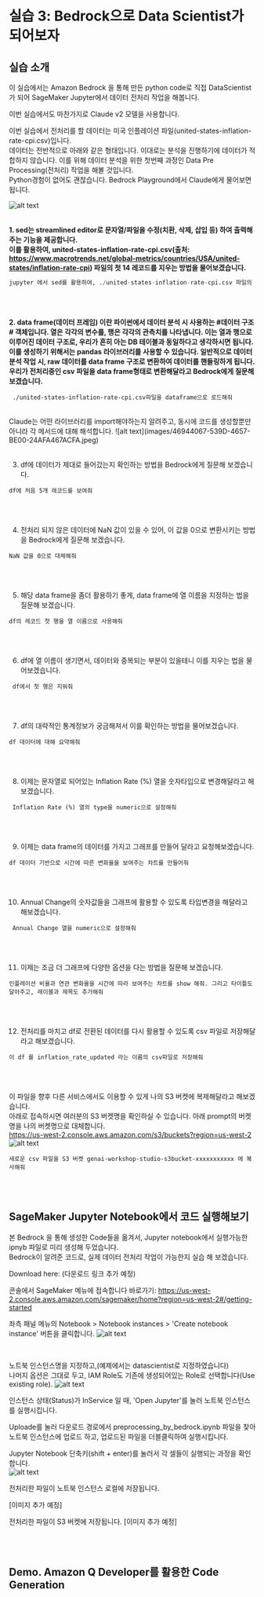 # 실습 3: Bedrock으로 Data Scientist가 되어보자
## 실습 소개
이 실습에서는 Amazon Bedrock 을 통해 만든 python code로
직접 DataScientist가 되어 SageMaker Jupyter에서 데이터 전처리 작업을 해봅니다.

이번 실습에서도 마찬가지로 Claude v2 모델을 사용합니다.

이번 실습에서 전처리를 할 데이터는 미국 인플레이션 파일(united-states-inflation-rate-cpi.csv)입니다.</br>
데이터는 전반적으로 아래와 같은 형태입니다. 이대로는 분석을 진행하기에 데이터가 적합하지 않습니다. 이를 위해 데이터 분석을 위한 첫번째 과정인 Data Pre Processing(전처리) 작업을 해볼 것입니다.</br>Python경험이 없어도 괜찮습니다. Bedrock Playground에서 Claude에게 물어보면 됩니다.

![alt text](images/image-3.png)
</br>
</br>

**1. sed는 streamlined editor로 문자열/파일을 수정(치환, 삭제, 삽입 등) 하여 출력해주는 기능을 제공합니다.<br/>
이를 활용하여, united-states-inflation-rate-cpi.csv(출처: https://www.macrotrends.net/global-metrics/countries/USA/united-states/inflation-rate-cpi) 파일의 첫 14 레코드를 지우는 방법을 물어보겠습니다.**

~~~python
jupyter 에서 sed를 활용하여, ./united-states-inflation-rate-cpi.csv 파일의 첫 14 레코드를 지우고 싶어
~~~
</br>
</br>

**2. data frame(데이터 프레임) 이란 파이썬에서 데이터 분석 시 사용하는 #데이터 구조# 객체입니다. 열은 각각의 변수를, 행은 각각의 관측치를 나타냅니다. 
이는 열과 행으로 이루어진 데이터 구조로, 우리가 흔히 아는 DB 테이블과 동일하다고 생각하시면 됩니다.이를 생성하기 위해서는 pandas 라이브러리를 사용할 수 있습니다. 일반적으로 데이터 분석 작업 시, raw 데이터를 data frame 구조로 변환하여 데이터를 핸들링하게 됩니다. 우리가 전처리중인 csv 파일을 data frame형태로 변환해달라고 Bedrock에게 질문해 보겠습니다.**

```
 ./united-states-inflation-rate-cpi.csv파일을 dataframe으로 로드해줘
```
<br>
Claude는 어떤 라이브러리를 import해야하는지 알려주고, 동시에 코드를 생성할뿐만 아니라 각 메서드에 대해 해석합니다. 
![alt text](images/46944067-539D-4657-BE00-24AFA467ACFA.jpeg)
<br/> 
<br/> 

3. df에 데이터가 제대로 들어갔는지 확인하는 방법을 Bedrock에게 질문해 보겠습니다.
```
df에 처음 5개 레코드를 보여줘 
```
<br/> 
<br/> 

4) 전처리 되지 않은 데이터에 NaN 값이 있을 수 있어, 이 값을 0으로 변환시키는 방법을 Bedrock에게 질문해 보겠습니다.
```
NaN 값을 0으로 대체해줘
```
<br/> 
<br/> 

5) 해당 data frame을 좀더 활용하기 좋게, data frame에 열 이름을 지정하는 법을 질문해 보겠습니다.
```
df의 레코드 첫 행을 열 이름으로 사용해줘
```
<br/> 
<br/> 

6) df에 열 이름이 생기면서, 데이터와 중복되는 부분이 있을테니 이를 지우는 법을 물어보겠습니다.
```
 df에서 첫 행은 지워줘
```
<br/> 
<br/> 

7) df의 대략적인 통계정보가 궁금해져서 이를 확인하는 방법을 물어보겠습니다.
```
df 데이터에 대해 요약해줘
```
<br/> 
<br/> 

8) 이제는 문자열로 되어있는 Inflation Rate (%) 열을 숫자타입으로 변경해달라고 해보겠습니다.
```
 Inflation Rate (%) 열의 type을 numeric으로 설정해줘
```
<br/> 
<br/> 

9) 이제는 data frame의 데이터를 가지고 그래프를 만들어 달라고 요청해보겠습니다.
```
df 데이터 기반으로 시간에 따른 변화율을 보여주는 차트를 만들어줘
```
<br/> 
<br/> 

10)  Annual Change의 숫자값들을 그래프에 활용할 수 있도록 타입변경을 해달라고 해보겠습니다.
```
 Annual Change 열을 numeric으로 설정해줘
```
<br/> 
<br/> 

11. 이제는 조금 더 그래프에 다양한 옵션을 다는 방법을 질문해 보겠습니다.
```
인플레이션 비율과 연관 변화율을 시간에 따라 보여주는 차트를 show 해줘. 그리고 타이틀도 달아주고, 레이블과 제목도 추가해줘
```
<br/> 
<br/> 

12. 전처리를 마치고 df로 전환된 데이터를 다시 활용할 수 있도록 csv 파일로 저장해달라고 해보겠습니다.
```
이 df 를 inflation_rate_updated 라는 이름의 csv파일로 저장해줘
```
<br/> 
<br/> 

이 파일을 향후 다른 서비스에서도 이용할 수 있게 나의 S3 버켓에 복제해달라고 해보겠습니다.
<br/> 아래로 접속하시면 여러분의 S3 버켓명을 확인하실 수 있습니다. 아래 prompt의 버켓명을 나의 버켓명으로 대체합니다.
<br/> https://us-west-2.console.aws.amazon.com/s3/buckets?region=us-west-2
<br/>
![alt text](images/FD2039BE-E406-4057-A079-CCE7B1831B9D.jpeg)
```
새로운 csv 파일을 S3 버켓 genai-workshop-studio-s3bucket-xxxxxxxxxxx 에 복사해줘
```


<br/>
<br/>

## SageMaker Jupyter Notebook에서 코드 실행해보기

본 Bedrock 을 통해 생성한 Code들을 옮겨서, Jupyter notebook에서 실행가능한 ipnyb 파일로 미리 생성해 두었습니다.
<br/> Bedrock이 알려준 코드로, 실제 데이터 전처리 작업이 가능한지 실습 해 보겠습니다.

Download here: (다운로드 링크 추가 예정)

콘솔에서 SageMaker 메뉴에 접속합니다
바로가기: https://us-west-2.console.aws.amazon.com/sagemaker/home?region=us-west-2#/getting-started

좌측 패널 메뉴의 Notebook > Notebook instances > 'Create notebook instance' 버튼을 클릭합니다.
![alt text](images/02BE88CB-C124-4959-8366-209941B4CD65_4_5005_c.jpeg)

<br/>

노트북 인스턴스명을 지정하고,(예제에서는 datascientist로 지정하였습니다)
<br>나머지 옵션은 그대로 두고, IAM Role도 기존에 생성되어있는 Role로 선택합니다(Use existing role).
![alt text](images/CCB047AF-8AC2-457D-96BB-2DF4650F7526.jpeg)


인스턴스 상태(Status)가 InService 일 때, 'Open Jupyter'를 눌러 노트북 인스턴스를 실행시킵니다. 



Uploade를 눌러 다운로드 경로에서 preprocessing_by_bedrock.ipynb 파일을 찾아 노트북 인스턴스에 업로드 하고, 업로드된 파일을 더블클릭하여  실행시킵니다. 


Jupyter Notebook 단축키(shift + enter)를 눌러서 
각 셀들이 실행되는 과정을 확인합니다. 
<br>
![alt text](images/CD6F7221-998E-43CB-BD0E-9AA47BF47BC4.jpeg)

전처리한 파일이 노트북 인스턴스 로컬에 저장됩니다.

[이미지 추가 예정]



전처리한 파일이 S3 버켓에 저장됩니다. 
[이미지 추가 예정]

<br>
<br>

## Demo. Amazon Q Developer를 활용한 Code Generation
<br>
<br>

